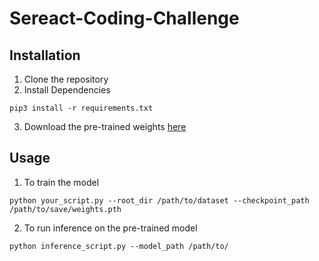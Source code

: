 # Sereact-Coding-Challenge
## Installation 
1. Clone the repository
2. Install Dependencies
```
pip3 install -r requirements.txt
```
3. Download the pre-trained weights [here](https://drive.google.com/file/d/1_W6hjik8gdRwgeBmPDxYcKWDnfHbxQnt/view?usp=sharing)

## Usage
1. To train the model
```
python your_script.py --root_dir /path/to/dataset --checkpoint_path /path/to/save/weights.pth

```

2. To run inference on the pre-trained model

```
python inference_script.py --model_path /path/to/


```
